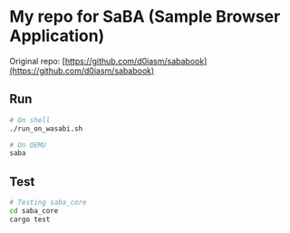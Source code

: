 # My repo for SaBA (Sample Browser Application)

Original repo: [https://github.com/d0iasm/sababook](https://github.com/d0iasm/sababook)

## Run

```sh
# On shell
./run_on_wasabi.sh

# On QEMU
saba
```

## Test

```sh
# Testing saba_core
cd saba_core
cargo test
```
